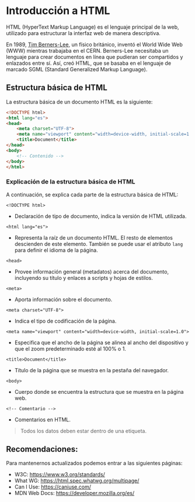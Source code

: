 # Introducción a HTML

HTML (HyperText Markup Language) es el lenguaje principal de la web, utilizado para estructurar la interfaz web de manera descriptiva.

En 1989, [Tim Berners-Lee](https://es.wikipedia.org/wiki/Tim_Berners-Lee), un físico británico, inventó el World Wide Web (WWW) mientras trabajaba en el CERN. Berners-Lee necesitaba un lenguaje para crear documentos en línea que pudieran ser compartidos y enlazados entre sí. Así, creó HTML, que se basaba en el lenguaje de marcado SGML (Standard Generalized Markup Language).

## Estructura básica de HTML

La estructura básica de un documento HTML es la siguiente:

```html
<!DOCTYPE html>
<html lang="es">
<head>
    <meta charset="UTF-8">
    <meta name="viewport" content="width=device-width, initial-scale=1.0">
    <title>Document</title>
</head>
<body>
    <!-- Contenido -->
</body>
</html>
```

### Explicación de la estructura básica de HTML
A continuación, se explica cada parte de la estructura básica de HTML:

`<!DOCTYPE html>`
- Declaración de tipo de documento, indica la versión de HTML utilizada.

`<html lang="es">`
- Representa la raíz de un documento HTML. El resto de elementos descienden de este elemento. También se puede usar el atributo `lang` para definir el idioma de la página.

`<head>`
- Provee información general (metadatos) acerca del documento, incluyendo su título y enlaces a scripts y hojas de estilos.

`<meta>`
- Aporta información sobre el documento.

`<meta charset="UTF-8">`
- Indica el tipo de codificación de la página.

`<meta name="viewport" content="width=device-width, initial-scale=1.0">`
- Especifica que el ancho de la página se alinea al ancho del dispositivo y que el zoom predeterminado esté al 100% o 1.

`<title>Document</title>`
- Título de la página que se muestra en la pestaña del navegador.

`<body>`
- Cuerpo donde se encuentra la estructura que se muestra en la página web.

`<!-- Comentario -->`
- Comentarios en HTML.

> Todos los datos deben estar dentro de una etiqueta.

## Recomendaciones:
Para mantenernos actualizados podemos entrar a las siguientes páginas:
- W3C: https://www.w3.org/standards/
- What WG: https://html.spec.whatwg.org/multipage/
- Can I Use: https://caniuse.com/
- MDN Web Docs: https://developer.mozilla.org/es/
